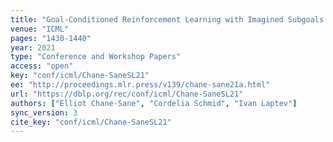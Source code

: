 ```yaml
---
title: "Goal-Conditioned Reinforcement Learning with Imagined Subgoals."
venue: "ICML"
pages: "1430-1440"
year: 2021
type: "Conference and Workshop Papers"
access: "open"
key: "conf/icml/Chane-SaneSL21"
ee: "http://proceedings.mlr.press/v139/chane-sane21a.html"
url: "https://dblp.org/rec/conf/icml/Chane-SaneSL21"
authors: ["Elliot Chane-Sane", "Cordelia Schmid", "Ivan Laptev"]
sync_version: 3
cite_key: "conf/icml/Chane-SaneSL21"
---
```

